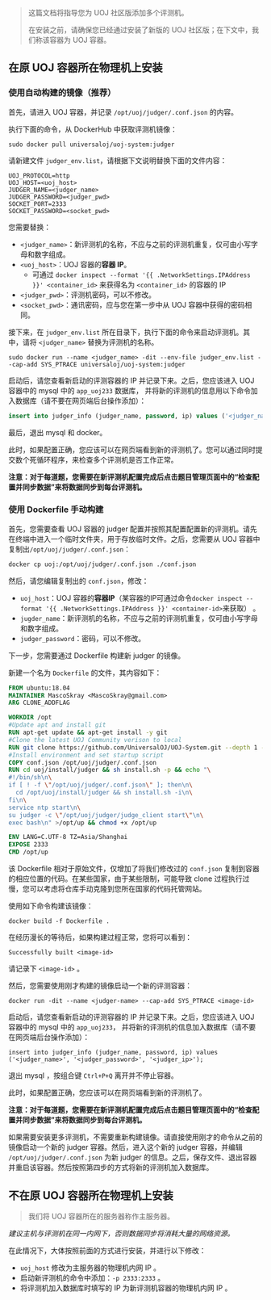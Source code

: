 > 这篇文档将指导您为 UOJ 社区版添加多个评测机。
>
> 在安装之前，请确保您已经通过安装了新版的 UOJ 社区版；在下文中，我们称该容器为 UOJ 容器。 

## 在原 UOJ 容器所在物理机上安装

### 使用自动构建的镜像（推荐）

首先，请进入 UOJ 容器，并记录 ``/opt/uoj/judger/.conf.json`` 的内容。

执行下面的命令，从 DockerHub 中获取评测机镜像：

``` shell
sudo docker pull universaloj/uoj-system:judger
```

请新建文件 `judger_env.list`，请根据下文说明替换下面的文件内容：
```
UOJ_PROTOCOL=http
UOJ_HOST=<uoj_host>
JUDGER_NAME=<judger_name>
JUDGER_PASSWORD=<judger_pwd>
SOCKET_PORT=2333
SOCKET_PASSWORD=<socket_pwd>
```

您需要替换：

- ``<judger_name>``：新评测机的名称，不应与之前的评测机重复，仅可由小写字母和数字组成。
- ``<uoj_host>``：UOJ 容器的**容器 IP**。
  - 可通过 `docker inspect --format '{{ .NetworkSettings.IPAddress }}' <container_id>` 来获得名为 `<container_id>` 的容器的 IP
- ``<judger_pwd>``：评测机密码，可以不修改。
- ``<socket_pwd>``：通讯密码，应与您在第一步中从 UOJ 容器中获得的密码相同。

接下来，在 `judger_env.list` 所在目录下，执行下面的命令来启动评测机。其中，请将 `<judger_name>` 替换为评测机的名称。

```shell
sudo docker run --name <judger_name> -dit --env-file judger_env.list --cap-add SYS_PTRACE universaloj/uoj-system:judger
```

启动后，请您查看新启动的评测容器的 IP 并记录下来。之后，您应该进入 UOJ 容器中的 mysql 中的 ``app_uoj233`` 数据库， 并将新的评测机的信息用以下命令加入数据库（请不要在网页端后台操作添加）：

```sql
insert into judger_info (judger_name, password, ip) values ('<judger_name>', '<judger_pwd>', '<judger_ip>');
```

最后，退出 mysql 和 docker。

此时，如果配置正确，您应该可以在网页端看到新的评测机了。您可以通过同时提交数个死循环程序，来检查多个评测机是否工作正常。

**注意：对于每道题，您需要在新评测机配置完成后点击题目管理页面中的“检查配置并同步数据”来将数据同步到每台评测机。**

### 使用 Dockerfile 手动构建

首先，您需要查看 UOJ 容器的 judger 配置并按照其配置配置新的评测机。请先在终端中进入一个临时文件夹，用于存放临时文件。之后，您需要从 UOJ 容器中复制出``/opt/uoj/judger/.conf.json``：

```bash
docker cp uoj:/opt/uoj/judger/.conf.json ./conf.json
```

然后，请您编辑复制出的 ``conf.json``，修改：

- ``uoj_host``：UOJ 容器的**容器IP**（某容器的IP可通过命令``docker inspect --format '{{ .NetworkSettings.IPAddress }}' <container-id>``来获取） 。
- ``jugder_name``：新评测机的名称，不应与之前的评测机重复，仅可由小写字母和数字组成。
- ``judger_password``：密码，可以不修改。

下一步，您需要通过 Dockerfile 构建新 judger 的镜像。

新建一个名为 ``Dockerfile`` 的文件，其内容如下：

```dockerfile
FROM ubuntu:18.04
MAINTAINER MascoSkray <MascoSkray@gmail.com>
ARG CLONE_ADDFLAG

WORKDIR /opt
#Update apt and install git
RUN apt-get update && apt-get install -y git
#Clone the latest UOJ Community verison to local
RUN git clone https://github.com/UniversalOJ/UOJ-System.git --depth 1 --single-branch ${CLONE_ADDFLAG} uoj
#Install environment and set startup script
COPY conf.json /opt/uoj/judger/.conf.json
RUN cd uoj/install/judger && sh install.sh -p && echo "\
#!/bin/sh\n\
if [ ! -f \"/opt/uoj/judger/.conf.json\" ]; then\n\
  cd /opt/uoj/install/judger && sh install.sh -i\n\
fi\n\
service ntp start\n\
su judger -c \"/opt/uoj/judger/judge_client start\"\n\
exec bash\n" >/opt/up && chmod +x /opt/up

ENV LANG=C.UTF-8 TZ=Asia/Shanghai
EXPOSE 2333
CMD /opt/up
```

该 Dockerfile 相对于原始文件，仅增加了将我们修改过的 ``conf.json`` 复制到容器的相应位置的代码。在某些国家，由于某些限制，可能导致 clone 过程执行过慢，您可以考虑将仓库手动克隆到您所在国家的代码托管网站。

使用如下命令构建该镜像：

```shell
docker build -f Dockerfile .
```

在经历漫长的等待后，如果构建过程正常，您将可以看到：

```shell
Successfully built <image-id>
```

请记录下 ``<image-id>`` 。

然后，您需要使用刚才构建的镜像启动一个新的评测容器：

```shell
docker run -dit --name <judger-name> --cap-add SYS_PTRACE <image-id>
```

启动后，请您查看新启动的评测容器的 IP 并记录下来。之后，您应该进入 UOJ 容器中的 mysql 中的 ``app_uoj233``， 并将新的评测机的信息加入数据库（请不要在网页端后台操作添加）：

```mysql
insert into judger_info (judger_name, password, ip) values ('<judger_name>', '<judger_password>', '<judger_ip>');
```

退出 mysql ，按组合键  ``Ctrl+P+Q`` 离开并不停止容器。

此时，如果配置正确，您应该可以在网页端看到新的评测机了。

**注意：对于每道题，您需要在新评测机配置完成后点击题目管理页面中的“检查配置并同步数据”来将数据同步到每台评测机。**

如果需要安装更多评测机，不需要重新构建镜像。请直接使用刚才的命令从之前的镜像启动一个新的 judger 容器。然后，进入这个新的 judger 容器，并编辑 ``/opt/uoj/judger/.conf.json`` 为新 judger 的信息。之后，保存文件、退出容器并重启该容器。然后按照第四步的方式将新的评测机加入数据库。

## 不在原 UOJ 容器所在物理机上安装

> 我们将 UOJ 容器所在的服务器称作主服务器。

*建议主机与评测机在同一内网下，否则数据同步将消耗大量的网络资源。*

在此情况下，大体按照前面的方式进行安装，并进行以下修改：

- ``uoj_host`` 修改为主服务器的物理机内网 IP 。
- 启动新评测机的命令中添加：``-p 2333:2333`` 。
- 将评测机加入数据库时填写的 IP 为新评测机容器的物理机内网 IP 。
